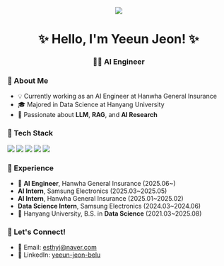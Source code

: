 <p align="center">
  <img src="https://capsule-render.vercel.app/api?type=blur&height=100&section=header&text=Welcome!&fontSize=70&fontColor=000000&animation=twinkling&customColorList=ADD8E6,87CEEB,00BFFF,1E90FF,0000FF" />
</p>

<h1 align="center">✨ Hello, I'm Yeeun Jeon! ✨</h1>
<h3 align="center">🧑‍💻 AI Engineer </h3>


### 🐳 About Me
- 💡 Currently working as an AI Engineer at Hanwha General Insurance 
- 🎓 Majored in Data Science at Hanyang University
- 🎨 Passionate about **LLM**, **RAG**, and **AI Research**


### 🧠 Tech Stack
<p>
<img src="https://img.shields.io/badge/Python-3776AB?style=for-the-badge&logo=python&logoColor=white"/>  
<img src="https://img.shields.io/badge/PyTorch-EE4C2C?style=for-the-badge&logo=pytorch&logoColor=white"/>  
<img src="https://img.shields.io/badge/TensorFlow-FF6F00?style=for-the-badge&logo=tensorflow&logoColor=white"/>  
<img src="https://img.shields.io/badge/GitHub-181717?style=for-the-badge&logo=github&logoColor=white"/>  
<img src="https://img.shields.io/badge/MySQL-4479A1?style=for-the-badge&logo=mysql&logoColor=white"/>
</p>



### 💼 Experience
- 🏢 **AI Engineer**, Hanwha General Insurance (2025.06~)
- **AI Intern**, Samsung Electronics (2025.03~2025.05)
- **AI Intern**, Hanwha General Insurance (2025.01~2025.02)
- **Data Science Intern**, Samsung Electronics (2024.03~2024.06)
- 🏫 Hanyang University, B.S. in **Data Science** (2021.03~2025.08)



### 🌷 Let's Connect!
- 📧 Email: esthyj@naver.com
- 🔗 LinkedIn: [yeeun-jeon-belu](https://linkedin.com/in/yeeun-jeon-belu)
